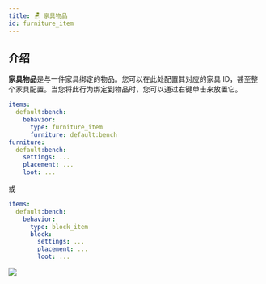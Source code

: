 ```yaml
---
title: 🪑 家具物品
id: furniture_item
---
```


## 介绍

**家具物品**是与一件家具绑定的物品。您可以在此处配置其对应的家具 ID，甚至整个家具配置。当您将此行为绑定到物品时，您可以通过右键单击来放置它。

```yaml
items:
  default:bench:
    behavior:
      type: furniture_item
      furniture: default:bench
furniture:
  default:bench:
    settings: ...
    placement: ...
    loot: ...
```

或

```yaml
items:
  default:bench:
    behavior:
      type: block_item
      block: 
        settings: ...
        placement: ...
        loot: ...
```

![](/img/furniture_item_1.png)
